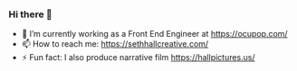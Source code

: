 ### Hi there 👋

- 🔭 I’m currently working as a Front End Engineer at https://ocupop.com/
- 📫 How to reach me: https://sethhallcreative.com/
- ⚡ Fun fact: I also produce narrative film https://hallpictures.us/

<!--
**sethburtonhall/sethburtonhall** is a ✨ _special_ ✨ repository because its `README.md` (this file) appears on your GitHub profile.

Here are some ideas to get you started:

- 🔭 I’m currently working on ...
- 🌱 I’m currently learning ...
- 👯 I’m looking to collaborate on ...
- 🤔 I’m looking for help with ...
- 💬 Ask me about ...
- 📫 How to reach me: ...
- 😄 Pronouns: ...
- ⚡ Fun fact: ...
-->
